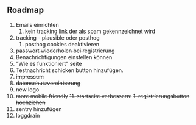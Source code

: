## Roadmap

1. Emails einrichten
   1. kein tracking link der als spam gekennzeichnet wird
2. tracking - plausible oder posthog
   1. posthog cookies deaktivieren
3. ~~passwort wiederholen bei registrierung~~
4. Benachrichtigungen einstellen können
5. "Wie es funktioniert" seite
6. Testnachricht schicken button hinzufügen. 
7. ~~impressum~~
8. ~~datenschutzvereinbarung~~
9. new logo
10. ~~more mobile friendly~~
~~11. startseite verbessern:~~
    ~~1.  registrierungsbutton hochziehen~~
12. sentry hinzufügen
13. loggdrain